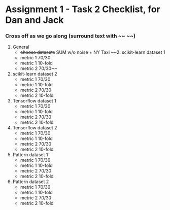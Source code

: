 # Assignment 1 - Task 2 Checklist, for Dan and Jack
### Cross off as we go along (surround text with ~~ ~~)

1. General
   - ~~choose datasets~~ SUM w/o noise + NY Taxi 
~~2. scikit-learn dataset 1
   - metric 1 70/30
   - metric 1 10-fold
   - metric 2 70/30~~
3. scikit-learn dataset 2 
   - metric 1 70/30
   - metric 1 10-fold
   - metric 2 70/30
   - metric 2 10-fold
4. Tensorflow dataset 1
   - metric 1 70/30
   - metric 1 10-fold
   - metric 2 70/30
   - metric 2 10-fold
5. Tensorflow dataset 2
   - metric 1 70/30
   - metric 1 10-fold
   - metric 2 70/30
   - metric 2 10-fold
6. Pattern dataset 1
   - metric 1 70/30
   - metric 1 10-fold
   - metric 2 70/30
   - metric 2 10-fold
7. Pattern dataset 2
    - metric 1 70/30
    - metric 1 10-fold
    - metric 2 70/30
    - metric 2 10-fold
